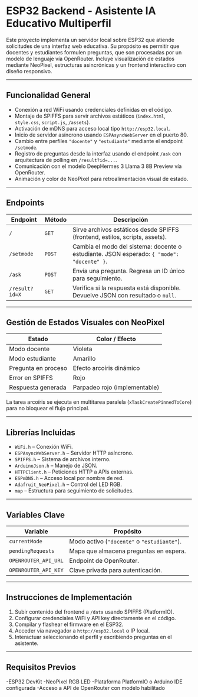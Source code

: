 
# ESP32 Backend - Asistente IA Educativo Multiperfil

Este proyecto implementa un servidor local sobre ESP32 que atiende solicitudes de una interfaz web educativa. Su propósito es permitir que docentes y estudiantes formulen preguntas, que son procesadas por un modelo de lenguaje vía OpenRouter. Incluye visualización de estados mediante NeoPixel, estructuras asincrónicas y un frontend interactivo con diseño responsivo.

---

## Funcionalidad General

- Conexión a red WiFi usando credenciales definidas en el código.
- Montaje de SPIFFS para servir archivos estáticos (`index.html`, `style.css`, `script.js`, `/assets`).
- Activación de mDNS para acceso local tipo `http://esp32.local`.
- Inicio de servidor asíncrono usando `ESPAsyncWebServer` en el puerto 80.
- Cambio entre perfiles `"docente"` y `"estudiante"` mediante el endpoint `/setmode`.
- Registro de preguntas desde la interfaz usando el endpoint `/ask` con arquitectura de polling en `/result?id=...`.
- Comunicación con el modelo DeepHermes 3 Llama 3 8B Preview vía OpenRouter.
- Animación y color de NeoPixel para retroalimentación visual de estado.

---

## Endpoints 

| Endpoint       | Método | Descripción |
|----------------|--------|-------------|
| `/`            | `GET`  | Sirve archivos estáticos desde SPIFFS (frontend, estilos, scripts, assets). |
| `/setmode`     | `POST` | Cambia el modo del sistema: docente o estudiante. JSON esperado: `{ "mode": "docente" }`. |
| `/ask`         | `POST` | Envía una pregunta. Regresa un ID único para seguimiento. |
| `/result?id=X` | `GET`  | Verifica si la respuesta está disponible. Devuelve JSON con resultado o `null`. |

---

## Gestión de Estados Visuales con NeoPixel

| Estado                | Color / Efecto         |
|-----------------------|------------------------|
| Modo docente          | Violeta                |
| Modo estudiante       | Amarillo               |
| Pregunta en proceso   | Efecto arcoíris dinámico |
| Error en SPIFFS       | Rojo                   |
| Respuesta generada    | Parpadeo rojo (implementable) |

La tarea arcoíris se ejecuta en multitarea paralela (`xTaskCreatePinnedToCore`) para no bloquear el flujo principal.

---

## Librerías Incluidas

- `WiFi.h` – Conexión WiFi.
- `ESPAsyncWebServer.h` – Servidor HTTP asíncrono.
- `SPIFFS.h` – Sistema de archivos interno.
- `ArduinoJson.h` – Manejo de JSON.
- `HTTPClient.h` – Peticiones HTTP a APIs externas.
- `ESPmDNS.h` – Acceso local por nombre de red.
- `Adafruit_NeoPixel.h` – Control del LED RGB.
- `map` – Estructura para seguimiento de solicitudes.

---

## Variables Clave

| Variable              | Propósito                                  |
|-----------------------|---------------------------------------------|
| `currentMode`         | Modo activo (`"docente"` o `"estudiante"`). |
| `pendingRequests`     | Mapa que almacena preguntas en espera.      |
| `OPENROUTER_API_URL`  | Endpoint de OpenRouter.                     |
| `OPENROUTER_API_KEY`  | Clave privada para autenticación.           |

---

## Instrucciones de Implementación

1. Subir contenido del frontend a `/data` usando SPIFFS (PlatformIO).
2. Configurar credenciales WiFi y API key directamente en el código.
3. Compilar y flashear el firmware en el ESP32.
4. Acceder vía navegador a `http://esp32.local` o IP local.
5. Interactuar seleccionando el perfil y escribiendo preguntas en el asistente.

---

## Requisitos Previos
 -ESP32 DevKit
 -NeoPixel RGB LED
 -Plataforma PlatformIO o Arduino IDE configurada
 -Acceso a API de OpenRouter con modelo habilitado
